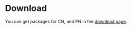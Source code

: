 # Download

You can get packages for CN, and PN in the [download page](../../../../../installation-guide/deployment/core-cell/references/download/).
